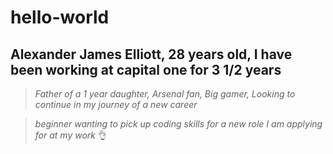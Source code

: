 # hello-world

## Alexander James Elliott, 28 years old, I have been working at capital one for 3 1/2 years ##

>*Father of a 1 year daughter, Arsenal fan, Big gamer, Looking to continue in my journey of a new career*

>*beginner wanting to pick up coding skills for a new role I am applying for at my work* 👌
